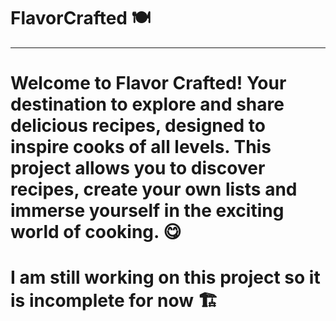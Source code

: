 # FlavorCrafted 🍽️

 ---
 
# Welcome to Flavor Crafted! Your destination to explore and share delicious recipes, designed to inspire cooks of all levels. This project allows you to discover recipes, create your own lists and immerse yourself in the exciting world of cooking. 😋


# I am still working on this project so it is incomplete for now 🏗️
